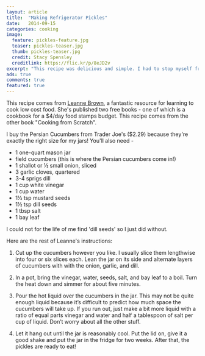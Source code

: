 ```yaml
---
layout: article
title:  "Making Refrigerator Pickles"
date:   2014-09-15
categories: cooking
image:
  feature: pickles-feature.jpg
  teaser: pickles-teaser.jpg
  thumb: pickles-teaser.jpg
  credit: Stacy Spensley
  creditlink: https://flic.kr/p/8eJD2v
excerpt: "This recipe was delicious and simple. I had to stop myself from chowing down before they were ready!"
ads: true
comments: true
featured: true
---
```


This recipe comes from [Leanne Brown](http://www.leannebrown.com/), a fantastic resource for learning to cook low cost food. She's published two free books - one of which is a cookbook for a $4/day food stamps budget. This recipe comes from the other book "Cooking from Scratch".

I buy the Persian Cucumbers from Trader Joe's ($2.29) because they're exactly the right size for my jars! You'll also need -

* 1 one-quart mason jar
* field cucumbers (this is where the Persian cucumbers come in!)
* 1 shallot or ½ small onion, sliced 
* 3 garlic cloves, quartered
* 3-4 sprigs dill 
* 1 cup white vinegar 
* 1 cup water 
* 1½ tsp mustard seeds 
* 1½ tsp dill seeds 
* 1 tbsp salt 
* 1 bay leaf

I could not for the life of me find 'dill seeds' so I just did without. 

Here are the rest of Leanne's instructions:

1. Cut up the cucumbers however you like. I usually slice them lengthwise into four or six slices each. Lean the jar on its side and alternate layers of cucumbers with with the onion, garlic, and dill.

2. In a pot, bring the vinegar, water, seeds, salt, and bay leaf to a boil. Turn the heat down and simmer for about five minutes. 

3. Pour the hot liquid over the cucumbers in the jar. This may not be quite enough liquid because it’s difficult to predict how much space the cucumbers will take up. If you run out, just make a bit more liquid with a ratio of equal parts vinegar and water and half a tablespoon of salt per cup of liquid. Don’t worry about all the other stuff. 

4. Let it hang out until the jar is reasonably cool. Put the lid on, give it a good shake and put the jar in the fridge for two weeks. After that, the pickles are ready to eat!




